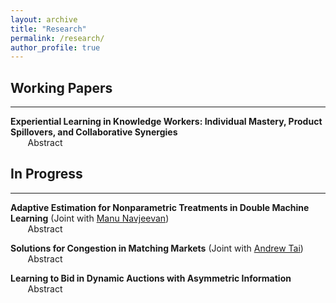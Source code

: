 ```yaml
---
layout: archive
title: "Research"
permalink: /research/
author_profile: true
---
```


## Working Papers
---
**Experiential Learning in Knowledge Workers: Individual Mastery, Product Spillovers, and Collaborative Synergies**
<br> &nbsp;&nbsp;&nbsp;&nbsp;&nbsp;&nbsp; Abstract

## In Progress
---
**Adaptive Estimation for Nonparametric Treatments in Double Machine Learning** (Joint with [Manu Navjeevan](https://navjeevan.dev))
<br> &nbsp;&nbsp;&nbsp;&nbsp;&nbsp;&nbsp; Abstract

**Solutions for Congestion in Matching Markets** (Joint with [Andrew Tai](https://taiandrew.github.io))
<br> &nbsp;&nbsp;&nbsp;&nbsp;&nbsp;&nbsp; Abstract

**Learning to Bid in Dynamic Auctions with Asymmetric Information**
<br> &nbsp;&nbsp;&nbsp;&nbsp;&nbsp;&nbsp; Abstract
